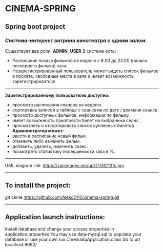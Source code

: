 # CINEMA-SPRING
## Spring boot project
### *Система-интернет витрина кинотеатра с одним залом.*

Существует две роли: **ADMIN**, **USER**
В системе есть:

+ Расписание показа фильмов на неделю с 8:00 до 22:00 (начало последнего фильма) часа.
+ Незарегистрированный пользователь может видеть список фильмов в прокате, свободные места в зале и имеет возможность зарегистрироваться.
____

 **Зарегистрированному пользователю доступно:**
  + просмотр расписания сеансов на неделю.
  + сортировка записей в таблице с сеансами по дате / времени сеанса.
  + просмотр доступных фильмов, информации по фильму.
  + имеет возможность приобрести билет на выбранный сеанс.
  + просмотреть и отсортировать список купленных билетов
 **Администратор может:**
  + ввести в расписание новый фильм.
  + отменить либо изменить фильм.
  + добавить, удалить, изменить сеанс.
  + посмотреть статистику посещаемости зала в %.
____
UML diagram link: https://zupimages.net/up/21/40/13fc.jpg  
____
  
## To install the project:
git clone https://github.com/Alekc2110/cinema-spring.git
____

## Application launch instructions:
Install database and change your access properties in application.properties
You may use data-mysql.sql to populate your database or use your own
run CinemaSpApplication.class
Go to url localhost:8082/
